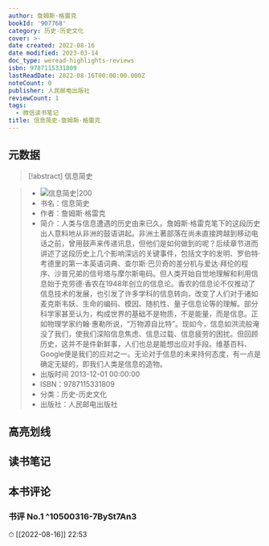 ```yaml
---
author: 詹姆斯·格雷克
bookId: '907768'
category: 历史-历史文化
cover: >-
date created: 2022-08-16
date modified: 2023-03-14
doc_type: weread-highlights-reviews
isbn: 9787115331809
lastReadDate: 2022-08-16T00:00:00.000Z
noteCount: 0
publisher: 人民邮电出版社
reviewCount: 1
tags:
  - 微信读书笔记
title: 信息简史-詹姆斯·格雷克
---
```


## 元数据

>[!abstract] 信息简史

> - ![信息简史|200](https://wfqqreader-1252317822.image.myqcloud.com/cover/768/907768/t7_907768.jpg)
> - 书名：信息简史
> - 作者：詹姆斯·格雷克
> - 简介：人类与信息遭遇的历史由来已久。詹姆斯·格雷克笔下的这段历史出人意料地从非洲的鼓语讲起。非洲土著部落在尚未直接跨越到移动电话之前，曾用鼓声来传递讯息，但他们是如何做到的呢？后续章节进而讲述了这段历史上几个影响深远的关键事件，包括文字的发明、罗伯特·考德里的第一本英语词典、查尔斯·巴贝奇的差分机与爱达·拜伦的程序、沙普兄弟的信号塔与摩尔斯电码。但人类开始自觉地理解和利用信息始于克劳德·香农在1948年创立的信息论。香农的信息论不仅推动了信息技术的发展，也引发了许多学科的信息转向，改变了人们对于诸如麦克斯韦妖、生命的编码、模因、随机性、量子信息论等的理解。部分科学家甚至认为，构成世界的基础不是物质，不是能量，而是信息。正如物理学家约翰·惠勒所说，“万物源自比特”。现如今，信息如洪流般淹没了我们，使我们深陷信息焦虑、信息过载、信息疲劳的困扰。但回顾历史，这并不是件新鲜事，人们也总是能想出应对手段。维基百科、Google便是我们的应对之一。无论对于信息的未来持何态度，有一点是确定无疑的，即我们人类是信息的造物。
> - 出版时间 2013-12-01 00:00:00
> - ISBN：9787115331809
> - 分类：历史-历史文化
> - 出版社：人民邮电出版社

## 高亮划线

## 读书笔记

## 本书评论

### 书评 No.1 ^10500316-7BySt7An3

⏱ [[2022-08-16]] 22:53
